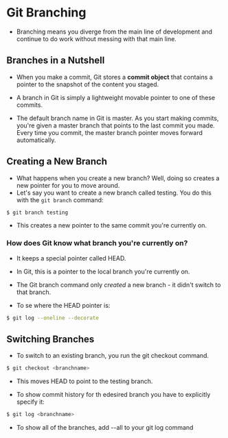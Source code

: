 # Git Branching

- Branching means you diverge from the main line of development and continue to do work without messing with that main line.

## Branches in a Nutshell

- When you make a commit, Git stores a **commit object** that contains a pointer to the snapshot of the content you staged.

- A branch in Git is simply a lightweight movable pointer to one of these commits.
- The default branch name in Git is master. As you start making commits, you're given a master branch that points to the last commit you made. Every time you commit, the master branch pointer moves forward automatically.

## Creating a New Branch

- What happens when you create a new branch? Well, doing so creates a new pointer for you to move around.
- Let's say you want to create a new branch called testing. You do this with the `git branch` command:

```zsh
$ git branch testing
```

- This creates a new pointer to the same commit you're currently on.

### How does Git know what branch you're currently on?

- It keeps a special pointer called HEAD.
- In Git, this is a pointer to the local branch you're currently on.

- The Git branch command only _created_ a new branch - it didn't switch to that branch.

- To se where the HEAD pointer is:

```zsh
$ git log --oneline --decorate
```

## Switching Branches

- To switch to an existing branch, you run the git checkout command.

```zsh
$ git checkout <branchname>
```

- This moves HEAD to point to the testing branch.

- To show commit history for th edesired branch you have to explicitly specify it:

```zsh
$ git log <branchname>
```

- To show all of the branches, add --all to your git log command

